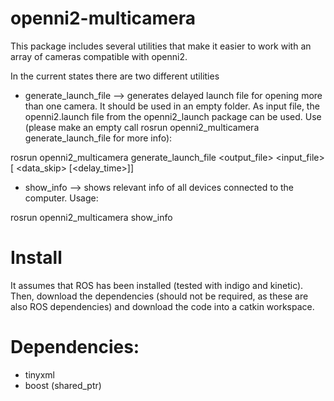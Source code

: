 # openni2-multicamera

This package includes several utilities that make it easier to work with an array of cameras compatible with openni2. 

In the current states there are two different utilities

- generate_launch_file --> generates delayed launch file for opening more than one camera. It should be used in an empty folder. As input file, the openni2.launch file from the openni2_launch package can be used. Use (please make an empty call rosrun openni2_multicamera generate_launch_file for more info): 

rosrun openni2_multicamera generate_launch_file \<output_file> \<input_file> [ \<data_skip> [\<delay_time>]]

- show_info --> shows relevant info of all devices connected to the computer. Usage:

rosrun openni2_multicamera show_info

# Install

It assumes that ROS has been installed (tested with indigo and kinetic). Then, download the dependencies (should not be required, as these are also ROS dependencies) and download the code into a catkin workspace.

# Dependencies:

- tinyxml
- boost (shared_ptr)


